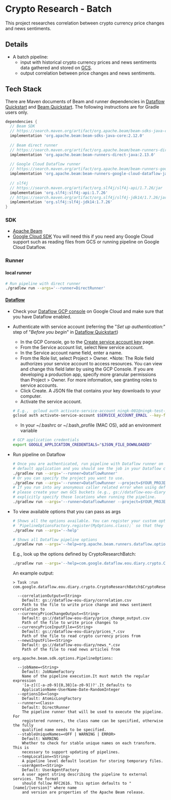 # Crypto Research - Batch
This project researches correlation between crypto currency price changes and news sentiments.

## Details
* A batch pipeline:
  * input with historical crypto currency prices and news sentiments data gathered and stored on 
    [GCS](https://cloud.google.com/storage/).
  * output correlation between price changes and news sentiments.

## Tech Stack
There are Maven documents of Beam and runner dependencies in
 [Dataflow Quickstart](https://cloud.google.com/dataflow/docs/quickstarts/quickstart-java-maven) and
 [Beam Quickstart](https://beam.apache.org/get-started/quickstart-java/). The following instructions
 are for Gradle users only.

```groovy
dependencies {
  // Beam SDK
  // https://search.maven.org/artifact/org.apache.beam/beam-sdks-java-core/2.12.0/jar
  implementation 'org.apache.beam:beam-sdks-java-core:2.12.0'
  
  // Beam direct runner
  // https://search.maven.org/artifact/org.apache.beam/beam-runners-direct-java/2.13.0/jar
  implementation 'org.apache.beam:beam-runners-direct-java:2.13.0'
  
  // Google Cloud Dataflow runner
  // https://search.maven.org/artifact/org.apache.beam/beam-runners-google-cloud-dataflow-java/2.13.0/jar
  implementation 'org.apache.beam:beam-runners-google-cloud-dataflow-java:2.13.0'
  
  // slf4j
  // https://search.maven.org/artifact/org.slf4j/slf4j-api/1.7.26/jar
  implementation 'org.slf4j:slf4j-api:1.7.26'
  // https://search.maven.org/artifact/org.slf4j/slf4j-jdk14/1.7.26/jar
  implementation 'org.slf4j:slf4j-jdk14:1.7.26'
}
```

### SDK
* [Apache Beam](https://beam.apache.org/)
* [Google Cloud SDK](https://cloud.google.com/sdk/) You will need this if you need any Google Cloud
 support such as reading files from GCS or running pipeline on Google Cloud Dataflow.

### Runner
#### local runner

```bash
# Run pipeline with direct runner
./gradlew run --args='--runner=DirectRunner'
```

#### [Dataflow](https://cloud.google.com/dataflow/)
* Check your [Dataflow GCP console](https://pantheon.corp.google.com/dataflow) on Google Cloud and
 make sure that you have Dataflow enabled.
* Authenticate with service account
 (referring the "*Set up authentication:*" step of "*Before you begin*" in
 [Dataflow Quickstart](https://cloud.google.com/dataflow/docs/quickstarts/quickstart-java-maven))
  * In the GCP Console, go to the
  [Create service account key](https://pantheon.corp.google.com/apis/credentials/serviceaccountkey) page.
  * From the Service account list, select New service account.
  * In the Service account name field, enter a name.
  * From the Role list, select Project > Owner. *Note: The Role field authorizes your service
   account to access resources. You can view and change this field later by using the GCP Console.
   If you are developing a production app, specify more granular permissions than Project > Owner.
   For more information, see granting roles to service accounts.
  * Click Create. A JSON file that contains your key downloads to your computer.
  * Activate the service account.

  ```bash
  # E.g.,  gcloud auth activate-service-account ningk-001@ningk-test-project.iam.gserviceaccount.com --key-file=/usr/local/google/home/ningk/gcp_credential.json
  gcloud auth activate-service-account $SERVICE_ACCOUNT_EMAIL --key-file=$JSON_FILE_DOWNLOADED
  ```

  * In your ~/.bashrc or ~/.bash_profile (MAC OS), add an environment variable
  
  ```bash
  # GCP application credentials
  export GOOGLE_APPLICATION_CREDENTIALS="$JSON_FILE_DOWNLOADED"
  ```

* Run pipeline on Dataflow

  ```bash
  # Once you are authenticated, run pipeline with Dataflow runner on Google Cloud. This will use your
  # default application and you should see the job in your Dataflow console of your default project.
  ./gradlew run --args='--runner=DataflowRunner'
  # Or you can specify the project you want to use.
  ./gradlew run --args='--runner=DataflowRunner --project=$YOUR_PROJECT_ID'
  # If you run into any anonymous caller related error when using default staging/temp GCS locations,
  # please create your own GCS buckets (e.g., gs://dataflow-eou-diary/staging) under the project and
  # explicitly specify those locations when running the pipeline.
  ./gradlew run --args='--runner=DataflowRunner --project=$YOUR_PROJECT_ID --tempLocation=gs://dataflow-eou-diary/staging --stagingLocation=gs://dataflow-eou-diary/staging'
  ```

* To view available options that you can pass as args

  ```bash
  # Shows all the options available. You can register your custom options as
  # `PipelineOptionsFactory.register(MyOptions.class);` so that they are available in help document.
  ./gradlew run --args='--help'

  # Shows all Dataflow pipeline options
  ./gradlew run --args='--help=org.apache.beam.runners.dataflow.options.DataflowPipelineOptions'
  ```
  
  E.g., look up the options defined by CryptoResearchBatch:
  
  ```bash
  ./gradlew run --args='--help=com.google.dataflow.eou.diary.crypto.CryptoResearchBatch$CryptoResearchBatchOptions'
  ```
  
  An example output:
  
  ```
  > Task :run
  com.google.dataflow.eou.diary.crypto.CryptoResearchBatch$CryptoResearchBatchOptions:
  
    --correlationOutput=<String>
      Default: gs://dataflow-eou-diary/correlation.csv
      Path to the file to write price change and news sentiment correlation to
    --currencyPriceChangeOutput=<String>
      Default: gs://dataflow-eou-diary/price_change_output.csv
      Path of the file to write price changes to
    --currencyPriceInputFile=<String>
      Default: gs://dataflow-eou-diary/prices_*.csv
      Path of the file to read crypto currency prices from
    --newsInputFile=<String>
      Default: gs://dataflow-eou-diary/news_*.csv
      Path of the file to read news articles from
  
  org.apache.beam.sdk.options.PipelineOptions:
  
    --jobName=<String>
      Default: JobNameFactory
      Name of the pipeline execution.It must match the regular expression
      '[a-z]([-a-z0-9]{0,38}[a-z0-9])?'.It defaults to
      ApplicationName-UserName-Date-RandomInteger
    --optionsId=<long>
      Default: AtomicLongFactory
    --runner=<Class>
      Default: DirectRunner
      The pipeline runner that will be used to execute the pipeline. For
      registered runners, the class name can be specified, otherwise the fully
      qualified name needs to be specified.
    --stableUniqueNames=<OFF | WARNING | ERROR>
      Default: WARNING
      Whether to check for stable unique names on each transform. This is
      necessary to support updating of pipelines.
    --tempLocation=<String>
      A pipeline level default location for storing temporary files.
    --userAgent=<String>
      Default: UserAgentFactory
      A user agent string describing the pipeline to external services. The format
      should follow RFC2616. This option defaults to "[name]/[version]" where name
      and version are properties of the Apache Beam release.
  ```
